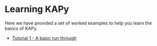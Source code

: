 # Learning KAPy

Here we have provided a set of worked examples to help you learn the basics of KAPy.

* [Tutorial 1 - A basic run through](Tutorial01.md)

